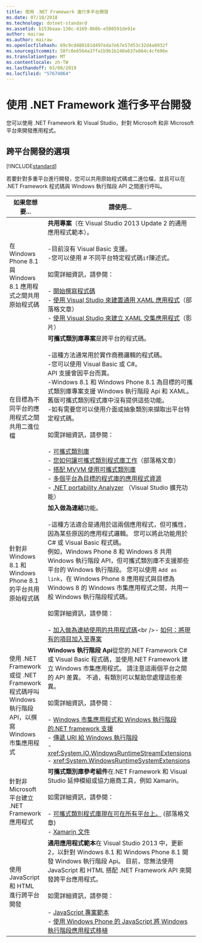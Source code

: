```yaml
---
title: 使用 .NET Framework 進行多平台開發
ms.date: 07/18/2018
ms.technology: dotnet-standard
ms.assetid: b153baaa-130c-4169-860b-e580591de91e
author: mairaw
ms.author: mairaw
ms.openlocfilehash: 69c9cd480181d497eda7e67e57d53c32d4a8932f
ms.sourcegitcommit: 58fc0e6564a37fa1b9b1b140a637e864c4cf696e
ms.translationtype: MT
ms.contentlocale: zh-TW
ms.lasthandoff: 03/08/2019
ms.locfileid: "57674064"
---
```

# <a name="developing-for-multiple-platforms-with-the-net-framework"></a>使用 .NET Framework 進行多平台開發

您可以使用 .NET Framework 和 Visual Studio，針對 Microsoft 和非 Microsoft 平台來開發應用程式。
  
## <a name="options-for-cross-platform-development"></a>跨平台開發的選項

[!INCLUDE[standard](../../../includes/pcl-to-standard.md)]
  
 若要針對多重平台進行開發，您可以共用原始程式碼或二進位檔，並且可以在 .NET Framework 程式碼與 Windows 執行階段 API 之間進行呼叫。  
  
|如果您想要...|請使用...|  
|-----------------------|------------|  
|在 Windows Phone 8.1 與 Windows 8.1 應用程式之間共用原始程式碼|**共用專案**（在 Visual Studio 2013 Update 2 的通用應用程式範本）。<br /><br /> -目前沒有 Visual Basic 支援。<br />-您可以使用 # 不同平台特定程式碼`if`陳述式。<br /><br /> 如需詳細資訊，請參閱：<br /><br /> -   [開始撰寫程式碼](/windows/uwp/get-started/create-uwp-apps)<br />-   [使用 Visual Studio 來建置通用 XAML 應用程式](https://devblogs.microsoft.com/visualstudio/using-visual-studio-to-build-universal-xaml-apps/)（部落格文章）<br />-   [使用 Visual Studio 來建立 XAML 交集應用程式](https://channel9.msdn.com/Events/Build/2014/3-591)（影片）|  
|在目標為不同平台的應用程式之間共用二進位檔|**可攜式類別庫專案**是跨平台的程式碼。<br /><br /> -這種方法通常用於實作商務邏輯的程式碼。<br />-您可以使用 Visual Basic 或 C#。<br />API 支援會因平台而異。<br />-Windows 8.1 和 Windows Phone 8.1 為目標的可攜式類別庫專案支援 Windows 執行階段 Api 和 XAML。 舊版可攜式類別程式庫中沒有提供這些功能。<br />-如有需要您可以使用介面或抽象類別來擷取出平台特定程式碼。<br /><br /> 如需詳細資訊，請參閱：<br /><br /> -   [可攜式類別庫](cross-platform-development-with-the-portable-class-library.md)<br />-   [您如何讓可攜式類別程式庫工作](https://blogs.msdn.microsoft.com/dsplaisted/2012/08/27/how-to-make-portable-class-libraries-work-for-you/)（部落格文章）<br />-   [搭配 MVVM 使用可攜式類別庫](using-portable-class-library-with-model-view-view-model.md) <br />-   [多個平台為目標的程式庫的應用程式資源](app-resources-for-libraries-that-target-multiple-platforms.md) <br />-   [.NET portability Analyzer](https://marketplace.visualstudio.com/items?itemName=ConnieYau.NETPortabilityAnalyzer) （Visual Studio 擴充功能）|  
|針對非 Windows 8.1 和 Windows Phone 8.1 的平台共用原始程式碼|**加入做為連結**功能。<br /><br /> -這種方法適合是通用於這兩個應用程式，但可攜性，因為某些原因的應用程式邏輯。 您可以將此功能用於 C# 或 Visual Basic 程式碼。<br />     例如，Windows Phone 8 和 Windows 8 共用 Windows 執行階段 API，但可攜式類別庫不支援那些平台的 Windows 執行階段。 您可以使用 `Add as link`，在 Windows Phone 8 應用程式與目標為 Windows 8 的 Windows 市集應用程式之間，共用一般 Windows 執行階段程式碼。<br /><br /> 如需詳細資訊，請參閱：<br /><br /> -   [加入做為連結使用的共用程式碼](https://docs.microsoft.com/previous-versions/windows/apps/jj714082(v=vs.105))<br />-   [如何：將現有的項目加入至專案](https://docs.microsoft.com/previous-versions/visualstudio/visual-studio-2010/9f4t9t92(v=vs.100))|  
|使用 .NET Framework 或從 .NET Framework 程式碼呼叫 Windows 執行階段 API，以撰寫 Windows 市集應用程式|**Windows 執行階段 Api**從您的.NET Framework C# 或 Visual Basic 程式碼，並使用.NET Framework 建立 Windows 市集應用程式。 請注意這兩個平台之間的 API 差異。 不過，有類別可以幫助您處理這些差異。<br /><br /> 如需詳細資訊，請參閱：<br /><br /> -   [Windows 市集應用程式和 Windows 執行階段的.NET framework 支援](support-for-windows-store-apps-and-windows-runtime.md) <br />-   [傳遞 URI 給 Windows 執行階段](passing-a-uri-to-the-windows-runtime.md) <br />-   <xref:System.IO.WindowsRuntimeStreamExtensions><br />-    <xref:System.WindowsRuntimeSystemExtensions>|  
|針對非 Microsoft 平台建立 .NET Framework 應用程式|**可攜式類別庫參考組件**在.NET Framework 和 Visual Studio 延伸模組或協力廠商工具，例如 Xamarin。<br /><br /> 如需詳細資訊，請參閱：<br /><br /> -   [可攜式類別程式庫現在可在所有平台上。](https://devblogs.microsoft.com/dotnet/portable-class-library-pcl-now-available-on-all-platforms/) (部落格文章)<br />-   [Xamarin 文件](/xamarin)|  
|使用 JavaScript 和 HTML 進行跨平台開發|**通用應用程式範本**在 Visual Studio 2013 中，更新 2，以針對 Windows 8.1 和 Windows Phone 8.1 開發 Windows 執行階段 Api。 目前，您無法使用 JavaScript 和 HTML 搭配 .NET Framework API 來開發跨平台應用程式。<br /><br /> 如需詳細資訊，請參閱：<br /><br /> -   [JavaScript 專案範本](https://docs.microsoft.com/previous-versions/windows/apps/hh758331%28v=win.10%29)<br />-   [使用 Windows Phone 的 JavaScript 將 Windows 執行階段應用程式移植](https://docs.microsoft.com/previous-versions/windows/apps/dn636144%28v=win.10%29)|